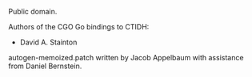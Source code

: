 Public domain.

Authors of the CGO Go bindings to CTIDH:

* David A. Stainton


autogen-memoized.patch written by Jacob Appelbaum with assistance from Daniel Bernstein.

